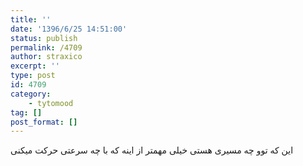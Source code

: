 ```yaml
---
title: ''
date: '1396/6/25 14:51:00'
status: publish
permalink: /4709
author: straxico
excerpt: ''
type: post
id: 4709
category:
    - tytomood
tag: []
post_format: []
---
```

این که توو چه مسیری هستی خیلی مهمتر از اینه که با چه سرعتی حرکت میکنی